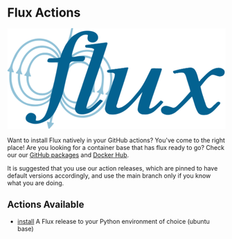 # Flux Actions

<img src="./img/Flux-logo.svg">

Want to install Flux natively in your GitHub actions? You've come to the right place!
Are you looking for a container base that has flux ready to go? Check our our
[GitHub packages](https://github.com/orgs/flux-framework/packages?repo_name=flux-core) and [Docker Hub](https://hub.docker.com/r/fluxrm/flux-sched).

It is suggested that you use our action releases, which are pinned to have default
versions accordingly, and use the main branch only if you know what you are doing.

## Actions Available

 - [install](install) A Flux release to your Python environment of choice (ubuntu base)

